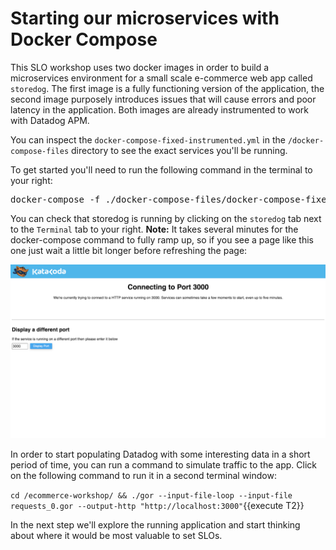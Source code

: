 # Starting our microservices with Docker Compose

This SLO workshop uses two docker images in order to build a microservices environment for a small scale e-commerce web app called `storedog`. The first image is a fully functioning version of the application, the second image purposely introduces issues that will cause errors and poor latency in the application. Both images are already instrumented to work with Datadog APM.

You can inspect the `docker-compose-fixed-instrumented.yml` in the `/docker-compose-files` directory to see the exact services you'll be running.

To get started you'll need to run the following command in the terminal to your right:

<pre data-target="clipboard">
docker-compose -f ./docker-compose-files/docker-compose-fixed-instrumented.yml up
</pre>

You can check that storedog is running by clicking on the `storedog` tab next to the `Terminal` tab to your right. **Note:** It takes several minutes for the docker-compose command to fully ramp up, so if you see a page like this one just wait a little bit longer before refreshing the page:

![Port Error](../assets/katacoda-error.png)

In order to start populating Datadog with some interesting data in a short period of time, you can run a command to simulate traffic to the app. Click on the following command to run it in a second terminal window:

`cd /ecommerce-workshop/ && ./gor --input-file-loop --input-file requests_0.gor --output-http "http://localhost:3000"`{{execute T2}}

In the next step we'll explore the running application and start thinking about where it would be most valuable to set SLOs.
